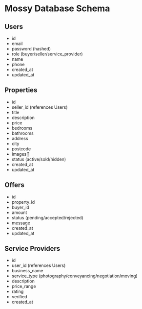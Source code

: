 # Mossy Database Schema

## Users
- id
- email
- password (hashed)
- role (buyer/seller/service_provider)
- name
- phone
- created_at
- updated_at

## Properties
- id
- seller_id (references Users)
- title
- description
- price
- bedrooms
- bathrooms
- address
- city
- postcode
- images[]
- status (active/sold/hidden)
- created_at
- updated_at

## Offers
- id
- property_id
- buyer_id
- amount
- status (pending/accepted/rejected)
- message
- created_at
- updated_at

## Service Providers
- id
- user_id (references Users)
- business_name
- service_type (photography/conveyancing/negotiation/moving)
- description
- price_range
- rating
- verified
- created_at